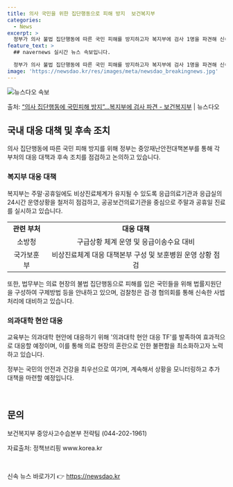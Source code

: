 ```yaml
---
title: 의사 국민을 위한 집단행동으로 피해 방지  보건복지부
categories:
  - News
excerpt: >
  정부가 의사 불법 집단행동에 따른 국민 피해를 방지하고자 복지부에 검사 1명을 파견해 신속하고 정확한 법률자…
feature_text: >
  ## navernews 실시간 뉴스 속보입니다.

  정부가 의사 불법 집단행동에 따른 국민 피해를 방지하고자 복지부에 검사 1명을 파견해 신속하고 정확한 법률자…
image: 'https://newsdao.kr/res/images/meta/newsdao_breakingnews.jpg'
---
```


![뉴스다오 속보](https://newsdao.kr/res/images/meta/newsdao_breakingnews.jpg)

<p>출처: <a href="https://newsdao.kr/3229" rel="dofollow">“의사 집단행동에 국민피해 방지”…복지부에 검사 파견 - 보건복지부</a> | 뉴스다오</p>

<h2 data-ke-size="size26">국내 대응 대책 및 후속 조치</h2>

<p data-ke-size="size16">의사 집단행동에 따른 국민 피해 방지를 위해 정부는 중앙재난안전대책본부를 통해 각 부처의 대응 대책과 후속 조치를 점검하고 논의하고 있습니다.</p>

<h3>복지부 대응 대책</h3>

<p data-ke-size="size16">복지부는 주말·공휴일에도 비상진료체계가 유지될 수 있도록 응급의료기관과 응급실의 24시간 운영상황을 철저히 점검하고, 공공보건의료기관을 중심으로 주말과 공휴일 진료를 실시하고 있습니다.</p>

<table>
  <tr>
    <td style="text-align: center; height: 17px;"><b>관련 부처</b></td>
    <td style="text-align: center; height: 17px;"><b>대응 대책</b></td>
  </tr>
  <tr>
    <td style="text-align: center; height: 17px;">소방청</td>
    <td style="text-align: center; height: 17px;">구급상황 체계 운영 및 응급이송수요 대비</td>
  </tr>
  <tr>
    <td style="text-align: center; height: 17px;">국가보훈부</td>
    <td style="text-align: center; height: 17px;">비상진료체계 대응 대책본부 구성 및 보훈병원 운영 상황 점검</td>
  </tr>
</table>

<p data-ke-size="size16">또한, 법무부는 의료 현장의 불법 집단행동으로 피해를 입은 국민들을 위해 법률지원단을 구성하여 구제방법 등을 안내하고 있으며, 검찰청은 검·경 협의회를 통해 신속한 사법처리에 대비하고 있습니다.</p>

<h3>의과대학 현안 대응</h3>

<p data-ke-size="size16">교육부는 의과대학 현안에 대응하기 위해 '의과대학 현안 대응 TF'를 발족하여 효과적으로 대응할 예정이며, 이를 통해 의료 현장의 혼란으로 인한 불편함을 최소화하고자 노력하고 있습니다.</p>

<p data-ke-size="size16">정부는 국민의 안전과 건강을 최우선으로 여기며, 계속해서 상황을 모니터링하고 추가 대책을 마련할 예정입니다.</p>

<p data-ke-size="size16">&nbsp;</p>
<h2 data-ke-size="size26">문의</h2>

<p data-ke-size="size16">보건복지부 중앙사고수습본부 전략팀 (044-202-1961)</p>
<p data-ke-size="size16">자료출처: 정책브리핑 www.korea.kr</p>
<p data-ke-size="size16">&nbsp;</p> 

신속 뉴스 바로가기 👉 <a href="https://newsdao.kr" rel="dofollow">https://newsdao.kr</a>


